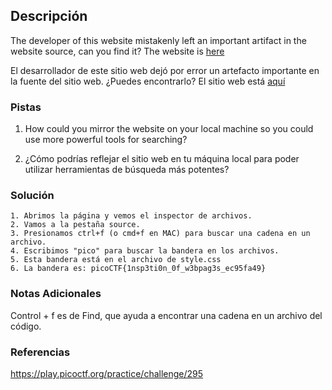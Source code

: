 ## Descripción
The developer of this website mistakenly left an important artifact in the website source, can you find it? The website is [here](http://saturn.picoctf.net:63978/)

El desarrollador de este sitio web dejó por error un artefacto importante en la fuente del sitio web. ¿Puedes encontrarlo? El sitio web está [aquí](http://saturn.picoctf.net:63978/)
### Pistas
1. How could you mirror the website on your local machine so you could use more powerful tools for searching?

1. ¿Cómo podrías reflejar el sitio web en tu máquina local para poder utilizar herramientas de búsqueda más potentes?
### Solución
```
1. Abrimos la página y vemos el inspector de archivos.
2. Vamos a la pestaña source.
3. Presionamos ctrl+f (o cmd+f en MAC) para buscar una cadena en un archivo.
4. Escribimos "pico" para buscar la bandera en los archivos.
5. Esta bandera está en el archivo de style.css
6. La bandera es: picoCTF{1nsp3ti0n_0f_w3bpag3s_ec95fa49}
```
### Notas Adicionales
Control + f es de Find, que ayuda a encontrar una cadena en un archivo del código.
### Referencias
https://play.picoctf.org/practice/challenge/295